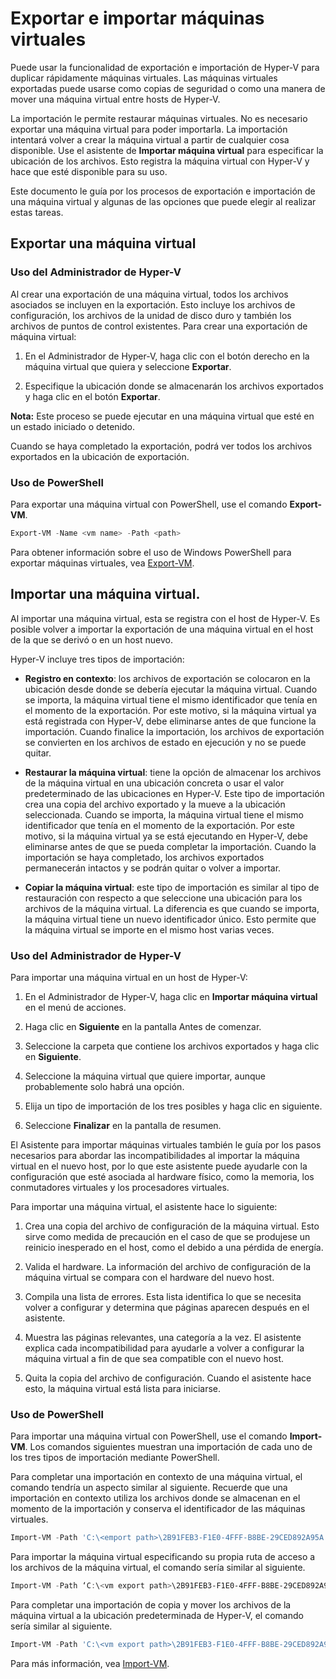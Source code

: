 # Exportar e importar máquinas virtuales

Puede usar la funcionalidad de exportación e importación de Hyper-V para duplicar rápidamente máquinas virtuales. Las máquinas virtuales exportadas puede usarse como copias de seguridad o como una manera de mover una máquina virtual entre hosts de Hyper-V.

La importación le permite restaurar máquinas virtuales. No es necesario exportar una máquina virtual para poder importarla. La importación intentará volver a crear la máquina virtual a partir de cualquier cosa disponible. Use el asistente de **Importar máquina virtual** para especificar la ubicación de los archivos. Esto registra la máquina virtual con Hyper-V y hace que esté disponible para su uso.

Este documento le guía por los procesos de exportación e importación de una máquina virtual y algunas de las opciones que puede elegir al realizar estas tareas.

## Exportar una máquina virtual

### Uso del Administrador de Hyper-V

Al crear una exportación de una máquina virtual, todos los archivos asociados se incluyen en la exportación. Esto incluye los archivos de configuración, los archivos de la unidad de disco duro y también los archivos de puntos de control existentes. Para crear una exportación de máquina virtual:

1. En el Administrador de Hyper-V, haga clic con el botón derecho en la máquina virtual que quiera y seleccione **Exportar**.

2. Especifique la ubicación donde se almacenarán los archivos exportados y haga clic en el botón **Exportar**.

**Nota:** Este proceso se puede ejecutar en una máquina virtual que esté en un estado iniciado o detenido.

Cuando se haya completado la exportación, podrá ver todos los archivos exportados en la ubicación de exportación.

### Uso de PowerShell

Para exportar una máquina virtual con PowerShell, use el comando **Export-VM**.

```powershell
Export-VM -Name <vm name> -Path <path>
```

Para obtener información sobre el uso de Windows PowerShell para exportar máquinas virtuales, vea [Export-VM](https://technet.microsoft.com/library/hh848491.aspx).

## Importar una máquina virtual.

Al importar una máquina virtual, esta se registra con el host de Hyper-V. Es posible volver a importar la exportación de una máquina virtual en el host de la que se derivó o en un host nuevo.

Hyper-V incluye tres tipos de importación:

- **Registro en contexto**: los archivos de exportación se colocaron en la ubicación desde donde se debería ejecutar la máquina virtual. Cuando se importa, la máquina virtual tiene el mismo identificador que tenía en el momento de la exportación. Por este motivo, si la máquina virtual ya está registrada con Hyper-V, debe eliminarse antes de que funcione la importación. Cuando finalice la importación, los archivos de exportación se convierten en los archivos de estado en ejecución y no se puede quitar.

- **Restaurar la máquina virtual**: tiene la opción de almacenar los archivos de la máquina virtual en una ubicación concreta o usar el valor predeterminado de las ubicaciones en Hyper-V. Este tipo de importación crea una copia del archivo exportado y la mueve a la ubicación seleccionada. Cuando se importa, la máquina virtual tiene el mismo identificador que tenía en el momento de la exportación. Por este motivo, si la máquina virtual ya se está ejecutando en Hyper-V, debe eliminarse antes de que se pueda completar la importación. Cuando la importación se haya completado, los archivos exportados permanecerán intactos y se podrán quitar o volver a importar.

- **Copiar la máquina virtual**: este tipo de importación es similar al tipo de restauración con respecto a que seleccione una ubicación para los archivos de la máquina virtual. La diferencia es que cuando se importa, la máquina virtual tiene un nuevo identificador único. Esto permite que la máquina virtual se importe en el mismo host varias veces.


### Uso del Administrador de Hyper-V

Para importar una máquina virtual en un host de Hyper-V:

1. En el Administrador de Hyper-V, haga clic en **Importar máquina virtual** en el menú de acciones.

2. Haga clic en **Siguiente** en la pantalla Antes de comenzar.

3. Seleccione la carpeta que contiene los archivos exportados y haga clic en **Siguiente**.

4. Seleccione la máquina virtual que quiere importar, aunque probablemente solo habrá una opción.

5. Elija un tipo de importación de los tres posibles y haga clic en siguiente.

6. Seleccione **Finalizar** en la pantalla de resumen.

El Asistente para importar máquinas virtuales también le guía por los pasos necesarios para abordar las incompatibilidades al importar la máquina virtual en el nuevo host, por lo que este asistente puede ayudarle con la configuración que esté asociada al hardware físico, como la memoria, los conmutadores virtuales y los procesadores virtuales.

Para importar una máquina virtual, el asistente hace lo siguiente:
1. Crea una copia del archivo de configuración de la máquina virtual. Esto sirve como medida de precaución en el caso de que se produjese un reinicio inesperado en el host, como el debido a una pérdida de energía.

2. Valida el hardware. La información del archivo de configuración de la máquina virtual se compara con el hardware del nuevo host.

3. Compila una lista de errores. Esta lista identifica lo que se necesita volver a configurar y determina que páginas aparecen después en el asistente.

4. Muestra las páginas relevantes, una categoría a la vez. El asistente explica cada incompatibilidad para ayudarle a volver a configurar la máquina virtual a fin de que sea compatible con el nuevo host.

5. Quita la copia del archivo de configuración. Cuando el asistente hace esto, la máquina virtual está lista para iniciarse.


### Uso de PowerShell

Para importar una máquina virtual con PowerShell, use el comando **Import-VM**. Los comandos siguientes muestran una importación de cada uno de los tres tipos de importación mediante PowerShell.

Para completar una importación en contexto de una máquina virtual, el comando tendría un aspecto similar al siguiente. Recuerde que una importación en contexto utiliza los archivos donde se almacenan en el momento de la importación y conserva el identificador de las máquinas virtuales.

```powershell
Import-VM -Path 'C:\<emport path>\2B91FEB3-F1E0-4FFF-B8BE-29CED892A95A.vmcx' 
```

Para importar la máquina virtual especificando su propia ruta de acceso a los archivos de la máquina virtual, el comando sería similar al siguiente.

```powershell
Import-VM -Path ‘C:\<vm export path>\2B91FEB3-F1E0-4FFF-B8BE-29CED892A95A.vmcx' -Copy -VhdDestinationPath 'D:\Virtual Machines\WIN10DOC' -VirtualMachinePath 'D:\Virtual Machines\WIN10DOC'
```

Para completar una importación de copia y mover los archivos de la máquina virtual a la ubicación predeterminada de Hyper-V, el comando sería similar al siguiente.

``` PowerShell
Import-VM -Path 'C:\<vm export path>\2B91FEB3-F1E0-4FFF-B8BE-29CED892A95A.vmcx' –Copy -GenerateNewId
```

Para más información, vea [Import-VM](https://technet.microsoft.com/library/hh848495.aspx).



